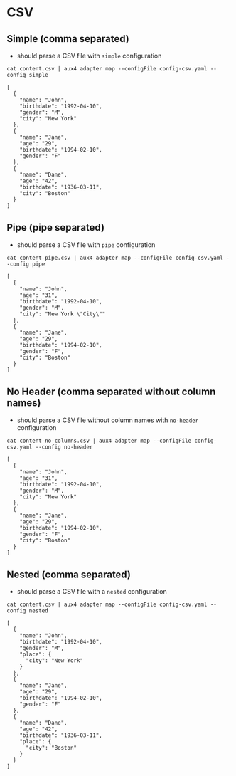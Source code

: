 # CSV

## Simple (comma separated)

- should parse a CSV file with `simple` configuration

```execute
cat content.csv | aux4 adapter map --configFile config-csv.yaml --config simple
```

```expect
[
  {
    "name": "John",
    "birthdate": "1992-04-10",
    "gender": "M",
    "city": "New York"
  },
  {
    "name": "Jane",
    "age": "29",
    "birthdate": "1994-02-10",
    "gender": "F"
  },
  {
    "name": "Dane",
    "age": "42",
    "birthdate": "1936-03-11",
    "city": "Boston"
  }
]
```

## Pipe (pipe separated)

- should parse a CSV file with `pipe` configuration

```execute
cat content-pipe.csv | aux4 adapter map --configFile config-csv.yaml --config pipe
```

```expect
[
  {
    "name": "John",
    "age": "31",
    "birthdate": "1992-04-10",
    "gender": "M",
    "city": "New York \"City\""
  },
  {
    "name": "Jane",
    "age": "29",
    "birthdate": "1994-02-10",
    "gender": "F",
    "city": "Boston"
  }
]
```

## No Header (comma separated without column names)

- should parse a CSV file without column names with `no-header` configuration

```execute
cat content-no-columns.csv | aux4 adapter map --configFile config-csv.yaml --config no-header
```

```expect
[
  {
    "name": "John",
    "age": "31",
    "birthdate": "1992-04-10",
    "gender": "M",
    "city": "New York"
  },
  {
    "name": "Jane",
    "age": "29",
    "birthdate": "1994-02-10",
    "gender": "F",
    "city": "Boston"
  }
]
```

## Nested (comma separated)

- should parse a CSV file with a `nested` configuration

```execute
cat content.csv | aux4 adapter map --configFile config-csv.yaml --config nested
```

```expect
[
  {
    "name": "John",
    "birthdate": "1992-04-10",
    "gender": "M",
    "place": {
      "city": "New York"
    }
  },
  {
    "name": "Jane",
    "age": "29",
    "birthdate": "1994-02-10",
    "gender": "F"
  },
  {
    "name": "Dane",
    "age": "42",
    "birthdate": "1936-03-11",
    "place": {
      "city": "Boston"
    }
  }
]
```
